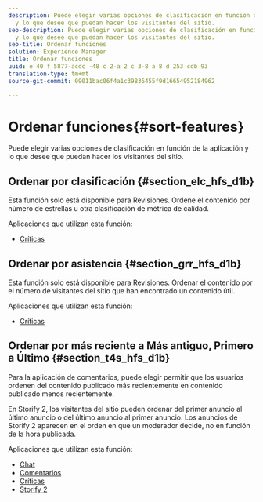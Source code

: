 ```yaml
---
description: Puede elegir varias opciones de clasificación en función de la aplicación
  y lo que desee que puedan hacer los visitantes del sitio.
seo-description: Puede elegir varias opciones de clasificación en función de la aplicación
  y lo que desee que puedan hacer los visitantes del sitio.
seo-title: Ordenar funciones
solution: Experience Manager
title: Ordenar funciones
uuid: e 40 f 5877-acdc -48 c 2-a 2 c 3-8 a 8 d 253 cdb 93
translation-type: tm+mt
source-git-commit: 09011bac06f4a1c39836455f9d16654952184962

---
```



# Ordenar funciones{#sort-features}

Puede elegir varias opciones de clasificación en función de la aplicación y lo que desee que puedan hacer los visitantes del sitio.

## Ordenar por clasificación {#section_elc_hfs_d1b}

Esta función solo está disponible para Revisiones. Ordene el contenido por número de estrellas u otra clasificación de métrica de calidad.

Aplicaciones que utilizan esta función:

* [Críticas](/help/using/c-about-apps/c-reviews-app/c-reviews-app.md#c_reviews_app)

## Ordenar por asistencia {#section_grr_hfs_d1b}

Esta función solo está disponible para Revisiones. Ordenar el contenido por el número de visitantes del sitio que han encontrado un contenido útil.

Aplicaciones que utilizan esta función:

* [Críticas](/help/using/c-about-apps/c-reviews-app/c-reviews-app.md#c_reviews_app)

## Ordenar por más reciente a Más antiguo, Primero a Último {#section_t4s_hfs_d1b}

Para la aplicación de comentarios, puede elegir permitir que los usuarios ordenen del contenido publicado más recientemente en contenido publicado menos recientemente.

En Storify 2, los visitantes del sitio pueden ordenar del primer anuncio al último anuncio o del último anuncio al primer anuncio. Los anuncios de Storify 2 aparecen en el orden en que un moderador decide, no en función de la hora publicada.

Aplicaciones que utilizan esta función:

* [Chat](/help/using/c-about-apps/c-chat-app/c-chat-app.md#c_chat_app)
* [Comentarios](/help/using/c-about-apps/c-comments/c-comments.md)
* [Críticas](/help/using/c-about-apps/c-reviews-app/c-reviews-app.md#c_reviews_app)
* [Storify 2](/help/using/c-about-apps/c-storify2/c-storify2.md#c_storify2)

